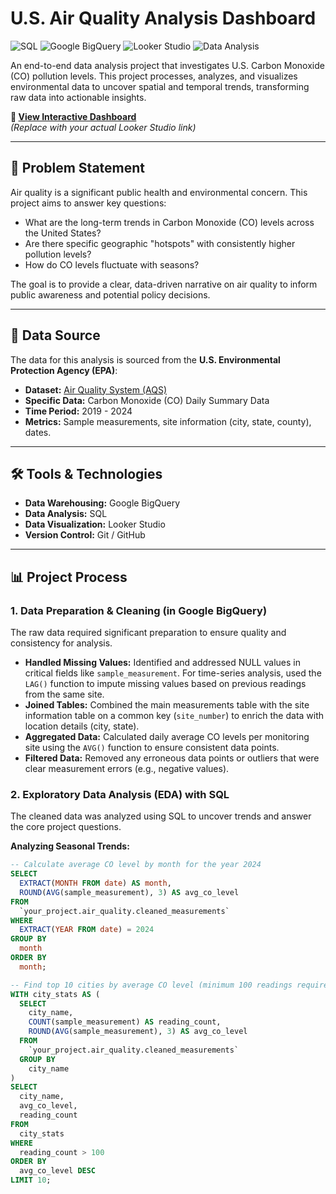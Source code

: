 # U.S. Air Quality Analysis Dashboard

![SQL](https://img.shields.io/badge/SQL-Querying-blue)
![Google BigQuery](https://img.shields.io/badge/Google%20BigQuery-Data%20Warehouse-%234285F4)
![Looker Studio](https://img.shields.io/badge/Looker%20Studio-Data%20Viz-%23DC3932)
![Data Analysis](https://img.shields.io/badge/Project-Data%20Analysis-brightgreen)

An end-to-end data analysis project that investigates U.S. Carbon Monoxide (CO) pollution levels. This project processes, analyzes, and visualizes environmental data to uncover spatial and temporal trends, transforming raw data into actionable insights.

**🔗 [View Interactive Dashboard](https://lookerstudio.google.com/https://lnkd.in/gCjDrfWX)**  
*(Replace with your actual Looker Studio link)*

---

## 📌 Problem Statement

Air quality is a significant public health and environmental concern. This project aims to answer key questions:
- What are the long-term trends in Carbon Monoxide (CO) levels across the United States?
- Are there specific geographic "hotspots" with consistently higher pollution levels?
- How do CO levels fluctuate with seasons?

The goal is to provide a clear, data-driven narrative on air quality to inform public awareness and potential policy decisions.

---

## 📁 Data Source

The data for this analysis is sourced from the **U.S. Environmental Protection Agency (EPA)**:
- **Dataset:** [Air Quality System (AQS)](https://www.epa.gov/outdoor-air-quality-data)
- **Specific Data:** Carbon Monoxide (CO) Daily Summary Data
- **Time Period:** 2019 - 2024
- **Metrics:** Sample measurements, site information (city, state, county), dates.

---

## 🛠️ Tools & Technologies

- **Data Warehousing:** Google BigQuery
- **Data Analysis:** SQL
- **Data Visualization:** Looker Studio
- **Version Control:** Git / GitHub

---

## 📊 Project Process

### 1. Data Preparation & Cleaning (in Google BigQuery)

The raw data required significant preparation to ensure quality and consistency for analysis.

- **Handled Missing Values:** Identified and addressed NULL values in critical fields like `sample_measurement`. For time-series analysis, used the `LAG()` function to impute missing values based on previous readings from the same site.
- **Joined Tables:** Combined the main measurements table with the site information table on a common key (`site_number`) to enrich the data with location details (city, state).
- **Aggregated Data:** Calculated daily average CO levels per monitoring site using the `AVG()` function to ensure consistent data points.
- **Filtered Data:** Removed any erroneous data points or outliers that were clear measurement errors (e.g., negative values).

### 2. Exploratory Data Analysis (EDA) with SQL

The cleaned data was analyzed using SQL to uncover trends and answer the core project questions.

**Analyzing Seasonal Trends:**
```sql
-- Calculate average CO level by month for the year 2024
SELECT
  EXTRACT(MONTH FROM date) AS month,
  ROUND(AVG(sample_measurement), 3) AS avg_co_level
FROM
  `your_project.air_quality.cleaned_measurements`
WHERE
  EXTRACT(YEAR FROM date) = 2024
GROUP BY
  month
ORDER BY
  month;

-- Find top 10 cities by average CO level (minimum 100 readings required)
WITH city_stats AS (
  SELECT
    city_name,
    COUNT(sample_measurement) AS reading_count,
    ROUND(AVG(sample_measurement), 3) AS avg_co_level
  FROM
    `your_project.air_quality.cleaned_measurements`
  GROUP BY
    city_name
)
SELECT
  city_name,
  avg_co_level,
  reading_count
FROM
  city_stats
WHERE
  reading_count > 100
ORDER BY
  avg_co_level DESC
LIMIT 10;
